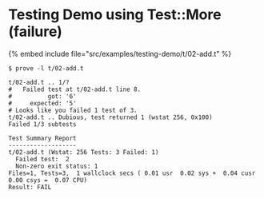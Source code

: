 # Testing Demo using Test::More (failure)


{% embed include file="src/examples/testing-demo/t/02-add.t" %}

```
$ prove -l t/02-add.t
```

```
t/02-add.t .. 1/?
#   Failed test at t/02-add.t line 8.
#          got: '6'
#     expected: '5'
# Looks like you failed 1 test of 3.
t/02-add.t .. Dubious, test returned 1 (wstat 256, 0x100)
Failed 1/3 subtests

Test Summary Report
-------------------
t/02-add.t (Wstat: 256 Tests: 3 Failed: 1)
  Failed test:  2
  Non-zero exit status: 1
Files=1, Tests=3,  1 wallclock secs ( 0.01 usr  0.02 sys +  0.04 cusr  0.00 csys =  0.07 CPU)
Result: FAIL
```


